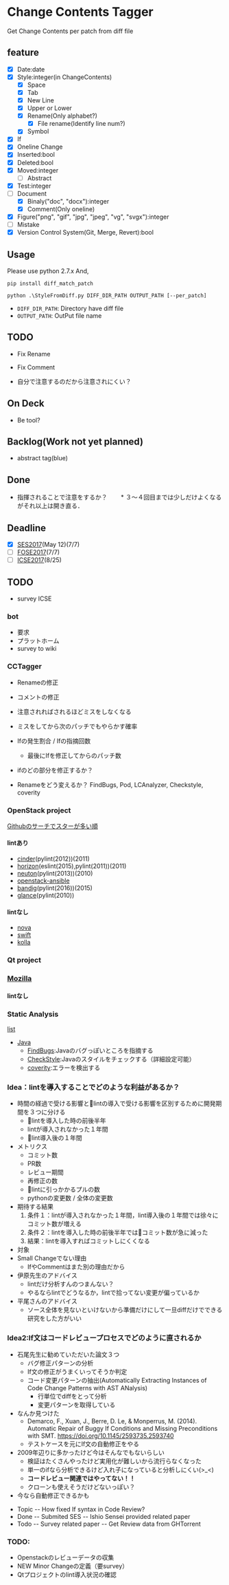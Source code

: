 # Change Contents Tagger
Get Change Contents per patch from diff file

## feature
* [x] Date:date
* [x] Style:integer(in ChangeContents)
    * [x] Space
    * [x] Tab
    * [x] New Line
    * [x] Upper or Lower
    * [x] Rename(Only alphabet?)
        * [x] File rename(Identify line num?)
    * [x] Symbol
* [x] If
* [x] Oneline Change
* [x] Inserted:bool
* [x] Deleted:bool
* [x] Moved:integer
    * [ ] Abstract
* [x] Test:integer
* [ ] Document
    * [x] Binaly("doc", "docx"):integer
    * [x] Comment(Only oneline)
* [x] Figure("png", "gif", "jpg", "jpeg", "vg", "svgx"):integer
* [ ] Mistake
* [x] Version Control System(Git, Merge, Revert):bool

## Usage
Please use python 2.7.x
And, 

`pip install diff_match_patch`

`python .\StyleFromDiff.py DIFF_DIR_PATH OUTPUT_PATH [--per_patch]`

* `DIFF_DIR_PATH`: Directory have diff file
* `OUTPUT_PATH`: OutPut file name

## TODO
* Fix Rename
* Fix Comment

* 自分で注意するのだから注意されにくい？

## On Deck
* Be tool?

## Backlog(Work not yet planned)
* abstract tag(blue)

## Done
* 指揮されることで注意をするか？
    　　* ３〜４回目までは少しだけよくなるがそれ以上は開き直る．

## Deadline
* [x] [SES2017](http://ses.sigse.jp/2017/)(May 12)(7/7)
* [ ] [FOSE2017](http://fose.jssst.or.jp/fose2017/)(7/7)
* [ ] [ICSE2017](http://www.icse2018.org/track/icse-2018-Important-dates)(8/25)

## TODO
* survey ICSE

### bot
* 要求
* プラットホーム
* survey to wiki

### CCTagger
* Renameの修正
* コメントの修正
* 注意されればされるほどミスをしなくなる
* ミスをしてから次のパッチでもやらかす確率
* Ifの発生割合 / Ifの指摘回数
    * 最後にIfを修正してからのパッチ数

* ifのどの部分を修正するか？
* Renameをどう変えるか？
FindBugs, Pod, LCAnalyzer, Checkstyle, coverity
### OpenStack project
[Githubのサーチでスターが多い順](https://github.com/search?o=desc&q=org%3Aopenstack+&s=stars&type=Repositories&utf8=%E2%9C%93)
#### lintあり
* [cinder](https://github.com/openstack/cinder/blob/master/pylintrc)(pylint(2012))(2011)
* [horizon](https://github.com/openstack/horizon)(eslint(2015),pylint(2011))(2011)
* [neuton](https://github.com/openstack/neutron)(pylint(2013))(2010)
* [openstack-ansible](https://github.com/openstack/openstack-ansible/blob/master/tox.ini)
* [bandig](https://github.com/openstack/bandit)(pylint(2016))(2015)
* [glance](https://github.com/openstack/glance)(pylint(2010))

#### lintなし
* [nova](https://github.com/openstack/nova)
* [swift](https://github.com/openstack/swift)
* [kolla](https://github.com/openstack/kolla)

### Qt project

### [Mozilla](https://github.com/search?o=desc&q=org%3Amozilla&s=stars&type=Repositories&utf8=%E2%9C%93)

#### lintなし

### Static Analysis
[list](https://en.wikipedia.org/wiki/List_of_tools_for_static_code_analysis)
* [Java](https://en.wikipedia.org/wiki/List_of_tools_for_static_code_analysis#Java)
    * [FindBugs](http://findbugs.sourceforge.net/):Javaのバグっぽいところを指摘する
    * [CheckStyle](https://ja.wikipedia.org/wiki/Checkstyle):Javaのスタイルをチェックする（詳細設定可能）
    * [coverity](http://www.coverity.com/html_ja/products/code-advisor/index.html):エラーを検出する


### Idea：lintを導入することでどのような利益があるか？
* 時間の経過で受ける影響とlintの導入で受ける影響を区別するために開発期間を３つに分ける
    * lintを導入した時の前後半年
    * lintが導入されなかった１年間
    * lint導入後の１年間
* メトリクス
    * コミット数
    * PR数
    * レビュー期間
    * 再修正の数
    * lintに引っかかるプルの数
    * pythonの変更数 / 全体の変更数
* 期待する結果
    1. 条件１：lintが導入されなかった１年間，lint導入後の１年間では徐々にコミット数が増える
    2. 条件２：lintを導入した時の前後半年ではコミット数が急に減った
    3. 結果：lintを導入すればコミットしにくくなる
* 対象
* Small Changeでない理由
    * IfやCommentはまた別の理由だから
* 伊原先生のアドバイス
    * lintだけ分析すんのつまんない？
    * やるならlintでどうなるか，lintで拾ってない変更が偏っているか
* 平尾さんのアドバイス
    * ソース全体を見ないといけないから準備だけにして一旦diffだけでできる研究をした方がいい

### Idea2:If文はコードレビュープロセスでどのように直されるか
* 石尾先生に勧めていただいた論文３つ
    * バグ修正パターンの分析
    * If文の修正がうまくいってそうか判定
    * コード変更パターンの抽出(Automatically Extracting Instances of Code Change Patterns with AST ANalysis)
        * 行単位でdiffをとって分析
        * 変更パターンを取得している
* なんか見つけた
    * Demarco, F., Xuan, J., Berre, D. Le, & Monperrus, M. (2014). Automatic Repair of Buggy If Conditions and Missing Preconditions with SMT. https://doi.org/10.1145/2593735.2593740
    * テストケースを元にIf文の自動修正をやる
* 2009年辺りに多かったけど今はそんなでもないらしい
    * 検証はたくさんやったけど実用化が難しいから流行らなくなった
    * 単一のifなら分析できるけど入れ子になっていると分析しにくい(>_<)
    * **コードレビュー関連ではやってない！！**
    * クローンも使えそうだけどないっぽい？
* 今なら自動修正できるかも


- Topic
-- How fixed If syntax in Code Review?
- Done
-- Submited SES
-- Ishio Sensei provided related paper
- Todo
-- Survey related paper
-- Get Review data from GHTorrent

### TODO:
* Openstackのレビューデータの収集
* NEW Minor Changeの定義（要survey）
* Qtプロジェクトのlint導入状況の確認
